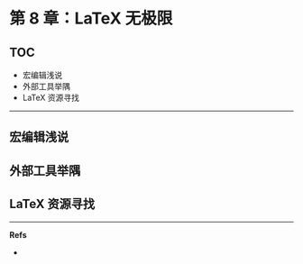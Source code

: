 第 8 章：LaTeX 无极限
=====================

## TOC

* 宏编辑浅说
* 外部工具举隅
* LaTeX 资源寻找


---

## 宏编辑浅说
## 外部工具举隅
## LaTeX 资源寻找



---

**Refs**

* 